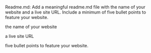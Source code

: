 Readme.md: Add a meaningful readme.md file with the name of your website and a live site URL. Include a minimum of five bullet points to feature your website.  


the name of your website

a live site URL

 five bullet points to feature your website.  
